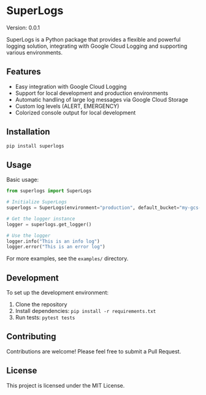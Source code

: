 # SuperLogs

Version: 0.0.1

SuperLogs is a Python package that provides a flexible and powerful logging solution, integrating with Google Cloud Logging and supporting various environments.

## Features

- Easy integration with Google Cloud Logging
- Support for local development and production environments
- Automatic handling of large log messages via Google Cloud Storage
- Custom log levels (ALERT, EMERGENCY)
- Colorized console output for local development

## Installation

```bash
pip install superlogs
```

## Usage

Basic usage:

```python
from superlogs import SuperLogs

# Initialize SuperLogs
superlogs = SuperLogs(environment="production", default_bucket="my-gcs-bucket")

# Get the logger instance
logger = superlogs.get_logger()

# Use the logger
logger.info("This is an info log")
logger.error("This is an error log")
```

For more examples, see the `examples/` directory.

## Development

To set up the development environment:

1. Clone the repository
2. Install dependencies: `pip install -r requirements.txt`
3. Run tests: `pytest tests`

## Contributing

Contributions are welcome! Please feel free to submit a Pull Request.

## License

This project is licensed under the MIT License.